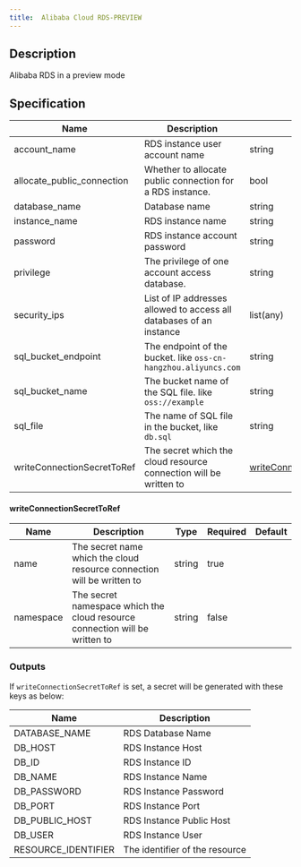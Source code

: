```yaml
---
title:  Alibaba Cloud RDS-PREVIEW
---
```


## Description

Alibaba RDS in a preview mode

## Specification


 Name | Description | Type | Required | Default 
 ------------ | ------------- | ------------- | ------------- | ------------- 
 account_name | RDS instance user account name | string | false |  
 allocate_public_connection | Whether to allocate public connection for a RDS instance. | bool | false |  
 database_name | Database name | string | false |  
 instance_name | RDS instance name | string | false |  
 password | RDS instance account password | string | true |  
 privilege | The privilege of one account access database. | string | false |  
 security_ips | List of IP addresses allowed to access all databases of an instance | list(any) | false |  
 sql_bucket_endpoint | The endpoint of the bucket. like `oss-cn-hangzhou.aliyuncs.com` | string | false |  
 sql_bucket_name | The bucket name of the SQL file. like `oss://example` | string | false |  
 sql_file | The name of SQL file in the bucket, like `db.sql` | string | false |  
 writeConnectionSecretToRef | The secret which the cloud resource connection will be written to | [writeConnectionSecretToRef](#writeConnectionSecretToRef) | false |  


#### writeConnectionSecretToRef

 Name | Description | Type | Required | Default 
 ------------ | ------------- | ------------- | ------------- | ------------- 
 name | The secret name which the cloud resource connection will be written to | string | true |  
 namespace | The secret namespace which the cloud resource connection will be written to | string | false |  


### Outputs

If `writeConnectionSecretToRef` is set, a secret will be generated with these keys as below:

 Name | Description 
 ------------ | ------------- 
 DATABASE_NAME | RDS Database Name
 DB_HOST | RDS Instance Host
 DB_ID | RDS Instance ID
 DB_NAME | RDS Instance Name
 DB_PASSWORD | RDS Instance Password
 DB_PORT | RDS Instance Port
 DB_PUBLIC_HOST | RDS Instance Public Host
 DB_USER | RDS Instance User
 RESOURCE_IDENTIFIER | The identifier of the resource
